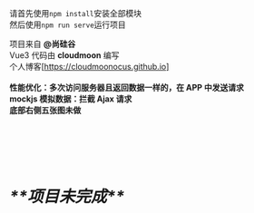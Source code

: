 请首先使用`npm install`安装全部模块<br>
然后使用`npm run serve`运行项目

项目来自 **@尚硅谷** <br>
Vue3 代码由 **cloudmoon** 编写<br>
个人博客[https://cloudmoonocus.github.io]
<br>
<br>
**性能优化：多次访问服务器且返回数据一样的，在 APP 中发送请求**<br>
**mockjs 模拟数据：拦截 Ajax 请求**<br>
**底部右侧五张图未做**<br>

<br>
<br>
<br>
<br>

# _\***\*项目未完成\*\***_
